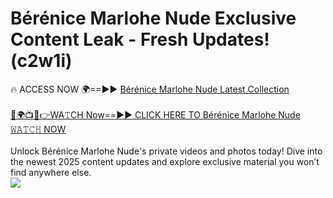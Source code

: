 # Bérénice Marlohe Nude Exclusive Content Leak - Fresh Updates! (c2w1i)

🔥 ACCESS NOW 🌍==►► <a href="https://tinyurl.com/2mz8nhtm" rel="nofollow">Bérénice Marlohe Nude Latest Collection</a>
<br><br>
[🔴🌍📺📱👉WA𝚃CH Now==►► CLICK HERE TO Bérénice Marlohe Nude 𝚆𝙰𝚃𝙲𝙷 NOW](https://tinyurl.com/2mz8nhtm)
<br><br>
Unlock Bérénice Marlohe Nude's private videos and photos today! Dive into the newest 2025 content updates and explore exclusive material you won’t find anywhere else.
<br>
<a href="https://tinyurl.com/2mz8nhtm" rel="nofollow" data-target="animated-image.originalLink"><img src="https://camo.githubusercontent.com/8a4f000d20f83aca3bf7ec5f350d767afa0574a8a352519fd8cfa583a6f93a33/68747470733a2f2f692e696d6775722e636f6d2f644a486b345a712e676966" data-canonical-src="https://i.imgur.com/dJHk4Zq.gif" style="max-width: 100%; display: inline-block;" data-target="animated-image.originalImage"></a>
<br>
